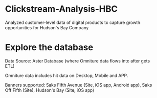 # Clickstream-Analysis-HBC
Analyzed customer-level data of digital products to capture growth opportunities for Hudson's Bay Company

# Explore the database
Data Source: Aster Database (where Omniture data flows into after gets ETL)

Omniture data includes hit data on Desktop, Mobile and APP.

Banners supported: Saks Fifth Avenue (Site, iOS app, Android app), Saks Off Fifth (Site), Hudson's Bay (Site, iOS app)
